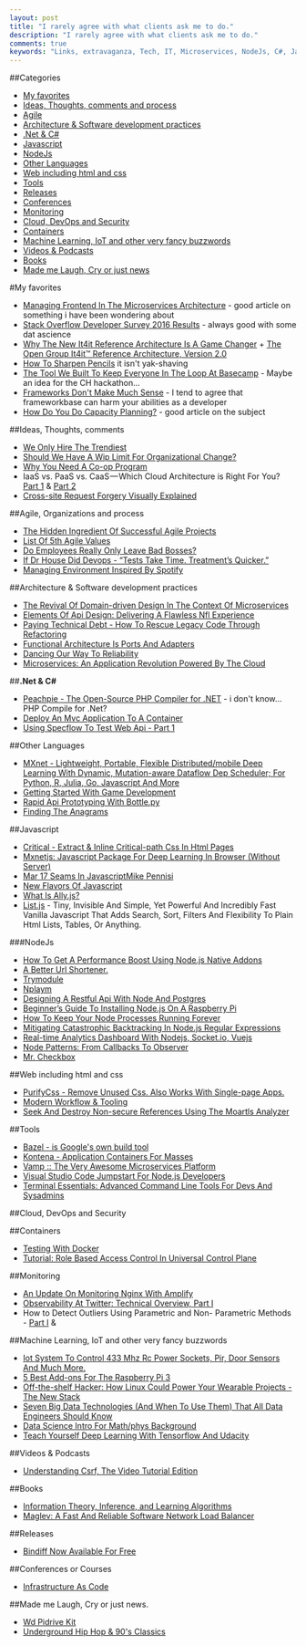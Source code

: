 ```yaml
---
layout: post
title: "I rarely agree with what clients ask me to do."
description: "I rarely agree with what clients ask me to do."
comments: true
keywords: "Links, extravaganza, Tech, IT, Microservices, NodeJs, C#, Javascript, Solution architecture"
---
```

##Categories
* [My favorites](#favorites)
* [Ideas, Thoughts, comments and process](#ideas)
* [Agile](#agile)
* [Architecture & Software development practices](#development)
* [.Net & C#](#net)
* [Javascript](#javascript)
* [NodeJs](#nodejs)
* [Other Languages](#polygloting)
* [Web including html and css](#web)
* [Tools](#tools)
* [Releases](#releases)
* [Conferences](#conferences)
* [Monitoring](#monitoring)
* [Cloud, DevOps and Security](#devops)
* [Containers](#containers)
* [Machine Learning, IoT and other very fancy buzzwords](#iot)
* [Videos & Podcasts](#videos)
* [Books](#books)
* [Made me Laugh, Cry or just news](#news)

#My favorites<a name="favorites"></a>
* [Managing Frontend In The Microservices Architecture](http://allegro.tech/2016/03/Managing-Frontend-in-the-microservices-architecture.html) - good article on something i have been wondering about
* [Stack Overflow Developer Survey 2016 Results](https://stackoverflow.com/research/developer-survey-2016#work) - always good with some dat ascience
* [Why The New It4it Reference Architecture Is A Game Changer](http://techbeacon.com/why-new-it4it-reference-architecture-game-changer) + [The Open Group It4it™ Reference Architecture, Version 2.0](https://www2.opengroup.org/ogsys/catalog/c155)
* [How To Sharpen Pencils](https://vimeo.com/60718161) it isn't yak-shaving
* [The Tool We Built To Keep Everyone In The Loop At Basecamp](https://m.signalvnoise.com/the-tool-we-built-to-keep-everyone-in-the-loop-at-basecamp-69bc58312014#.x5jer41bv) - Maybe an idea for the CH hackathon...
* [Frameworks Don't Make Much Sense](http://www.catonmat.net/blog/frameworks-dont-make-sense/) - I tend to agree that frameworkbase can harm your abilities as a developer
* [How Do You Do Capacity Planning?](http://jvns.ca/blog/2016/03/20/how-do-you-do-capacity-planning/) - good article on the subject
 
##Ideas, Thoughts, comments <a name="ideas"></a>
* [We Only Hire The Trendiest](http://danluu.com/programmer-moneyball/)
* [Should We Have A Wip Limit For Organizational Change?](http://www.leadingagile.com/2016/03/wip-limit-for-organizational-change/)
* [Why You Need A Co-op Program](http://code.hootsuite.com/why-you-need-a-co-op-program/)
* IaaS vs. PaaS vs. CaaS — Which Cloud Architecture is Right For You? [Part 1](https://blog.containership.io/iaas-vs-paas-vs-caas-which-cloud-architecture-is-right-for-you-part-1-c7bf3c48c70c) & [Part 2](https://blog.containership.io/iaas-vs-paas-vs-caas-which-cloud-architecture-is-right-for-you-part-2-a72623d7d001)
* [Cross-site Request Forgery Visually Explained](https://blog.barricade.io/cross-site-request-forgery-visually-explained/)

##Agile, Organizations and process<a name="agile"></a>
* [The Hidden Ingredient Of Successful Agile Projects](http://daveondevops.com/2016/03/12/hiddeningredientagileprojects/)
* [List Of 5th Agile Values](http://paulhammant.com/2016/03/16/list-of-5th-agile-values/)
* [Do Employees Really Only Leave Bad Bosses?](https://dzone.com/articles/do-employees-really-only-leave-bad-bosses)
* [If Dr House Did Devops - “Tests Take Time. Treatment’s Quicker.”](https://medium.com/medium-eng/if-dr-house-did-devops-77322a7baf09#.cpqoygavr)
* [Managing Environment Inspired By Spotify](http://allegro.tech/2016/03/managing-environment-spotify.html)

##Architecture & Software development practices <a name="development"></a>
* [The Revival Of Domain-driven Design In The Context Of Microservices](https://speakerdeck.com/olivergierke/the-revival-of-domain-driven-design-in-the-context-of-microservices)
* [Elements Of Api Design: Delivering A Flawless Nfl Experience](https://yahooeng.tumblr.com/post/141211499516/elements-of-api-design-delivering-a-flawless-nfl)
* [Paying Technical Debt - How To Rescue Legacy Code Through Refactoring](http://marketing.intracto.com/paying-technical-debt-how-to-rescue-legacy-code-through-refactoring)
* [Functional Architecture Is Ports And Adapters](http://blog.ploeh.dk/2016/03/18/functional-architecture-is-ports-and-adapters/)
* [Dancing Our Way To Reliability](https://www.wattpad.com/233467848-journey-to-the-center-of-microservices-dancing-our)
* [Microservices: An Application Revolution Powered By The Cloud](https://azure.microsoft.com/en-us/blog/microservices-an-application-revolution-powered-by-the-cloud/)

##**.Net & C#**  <a name="net"></a>
* [Peachpie - The Open-Source PHP Compiler for .NET](http://blog.peachpie.io/2016/03/intro.html) - i don't know... PHP Compile for .Net?
* [Deploy An Mvc Application To A Container](http://blog.asteropesystems.com/windows-server-2016-containers-deploy-an-mvc-web-application-into-a-container/)
* [Using Specflow To Test Web Api - Part 1](http://www.codeproject.com/Articles/1086520/Using-Specflow-to-test-Web-API-PART)

##Other Languages  <a name="polygloting"></a>
* [MXnet - Lightweight, Portable, Flexible Distributed/mobile Deep Learning With Dynamic, Mutation-aware Dataflow Dep Scheduler; For Python, R, Julia, Go, Javascript And More](https://github.com/dmlc/mxnet)
* [Getting Started With Game Development](http://wakeupandcode.com/getting-started-with-game-development/) 
* [Rapid Api Prototyping With Bottle.py](https://www.born2data.com/2016/fast-API-with-Bottle.html)
* [Finding The Anagrams](http://codereview.stackexchange.com/questions/123351/anagram-finder-in-f?stw=2)

##Javascript  <a name="javascript"></a>
* [Critical - Extract & Inline Critical-path Css In Html Pages](https://github.com/addyosmani/critical)
* [Mxnetjs: Javascript Package For Deep Learning In Browser (Without Server)](https://github.com/dmlc/mxnet.js/)
* [Mar 17	Seams In JavascriptMike Pennisi](https://bocoup.com/weblog/seams-in-javascript)
* [New Flavors Of Javascript](http://blog.moove-it.com/new-flavors-javascript/)
* [What Is Ally.js?](http://allyjs.io/)
* [List.js](http://www.listjs.com/) - Tiny, Invisible And Simple, Yet Powerful And Incredibly Fast Vanilla Javascript That Adds Search, Sort, Filters And Flexibility To Plain Html Lists, Tables, Or Anything.

###NodeJs <a name="nodejs"></a>
* [How To Get A Performance Boost Using Node.js Native Addons](https://medium.com/@devlucky/how-to-get-a-performance-boost-using-node-js-native-addons-fd3a24719c85#.tf6j23ygx)
* [A Better Url Shortener.](https://github.com/dukeofharen/chordurl)
* [Trymodule](https://github.com/VictorBjelkholm/trymodule)
* [Nplaym ](https://www.npmjs.com/package/nplaym)
* [Designing A Restful Api With Node And Postgres](http://mherman.org/blog/2016/03/13/designing-a-restful-api-with-node-and-postgres/)
* [Beginner’s Guide To Installing Node.js On A Raspberry Pi](http://thisdavej.com/beginners-guide-to-installing-node-js-on-a-raspberry-pi/)
* [How To Keep Your Node Processes Running Forever](http://blog.bithound.io/how-to-keep-your-node-processes-running-forever/)
* [Mitigating Catastrophic Backtracking In Node.js Regular Expressions](https://josephkirwin.com/2016/03/12/nodejs_redos_mitigation/)
* [Real-time Analytics Dashboard With Nodejs, Socket.io, Vuejs](http://coligo.io/real-time-analytics-with-nodejs-socketio-vuejs/)
* [Node Patterns: From Callbacks To Observer](http://webapplog.com/node-patterns-from-callbacks-to-observer/#post-1804)
* [Mr. Checkbox](https://github.com/ryanaghdam/mr-checkbox)


##Web including html and css  <a name="web"></a>
* [PurifyCss - Remove Unused Css. Also Works With Single-page Apps.](https://github.com/purifycss/purifycss)
* [Modern Workflow & Tooling](http://wesbos.github.io/Modern-Workflow-and-Tooling-Talk/#1)
* [Seek And Destroy Non-secure References Using The Moartls Analyzer](https://textplain.wordpress.com/2016/03/17/seek-and-destroy-non-secure-references-using-the-moartls-analyzer/)
 
##Tools <a name="tools"></a>
* [Bazel - is Google's own build tool](http://bazel.io/)
* [Kontena - Application Containers For Masses](http://www.kontena.io/docs/getting-started/quick-start)
* [Vamp :: The Very Awesome Microservices Platform](http://vamp.io/)
* [Visual Studio Code Jumpstart For Node.js Developers](http://thisdavej.com/visual-studio-code-jumpstart-for-node-js-developers/)
* [Terminal Essentials: Advanced Command Line Tools For Devs And Sysadmins](http://thenewstack.io/terminal-essentials-command-line-tools-devs-sysadmins/)

##Cloud, DevOps and Security<a name="devops"></a>

##Containers <a name="containers"></a>
* [Testing With Docker](https://engineering.gosquared.com/testing-with-docker)
* [Tutorial: Role Based Access Control In Universal Control Plane](https://blog.docker.com/2016/03/role-based-access-control-docker-ucp-tutorial/)

##Monitoring <a name="monitoring"></a>
* [An Update On Monitoring Nginx With Amplify](https://www.nginx.com/blog/update-monitoring-nginx-with-amplify/)
* [Observability At Twitter: Technical Overview, Part I](https://blog.twitter.com/2016/observability-at-twitter-technical-overview-part-i)
* How to Detect Outliers Using Parametric and Non- Parametric Methods - [Part I](https://blog.clevertap.com/how-to-detect-outliers-using-parametric-methods-and-non-parametric-methods/) & 

##Machine Learning, IoT and other very fancy buzzwords <a name="iot"></a>
* [Iot System To Control 433 Mhz Rc Power Sockets, Pir, Door Sensors And Much More.](https://github.com/roccomuso/iot-433mhz)
* [5 Best Add-ons For The Raspberry Pi 3](http://www.extremetech.com/computing/224810-5-best-add-ons-for-the-raspberry-pi-3)
* [Off-the-shelf Hacker: How Linux Could Power Your Wearable Projects - The New Stack](http://thenewstack.io/off-shelf-hacker-linux-power-wearables/)
* [Seven Big Data Technologies (And When To Use Them) That All Data Engineers Should Know](http://www.galvanize.com/blog/seven-big-data-technologies-and-when-to-use-them-that-all-data-engineers-should-know/)
* [Data Science Intro For Math/phys Background](http://p.migdal.pl/2016/03/15/data-science-intro-for-math-phys-background.html)
* [Teach Yourself Deep Learning With Tensorflow And Udacity](http://googleresearch.blogspot.dk/2016/01/teach-yourself-deep-learning-with.html)

##Videos & Podcasts <a name="videos"></a>
* [Understanding Csrf, The Video Tutorial Edition](http://www.troyhunt.com/2016/03/understanding-csrf-video-tutorial.html)

##Books<a name="books"></a> 
* [Information Theory, Inference, and Learning Algorithms](http://www.inference.phy.cam.ac.uk/itprnn/book.pdf)
* [Maglev: A Fast And Reliable Software Network Load Balancer](http://blog.acolyer.org/2016/03/21/maglev-a-fast-and-reliable-software-network-load-balancer/)

##Releases <a name="releases"></a>
* [Bindiff Now Available For Free](https://security.googleblog.com/2016/03/bindiff-now-available-for-free.html)

##Conferences or Courses<a name="conferences"></a>
* [Infrastructure As Code](https://channel9.msdn.com/Shows/Visual-Studio-Toolbox/Infrastructure-in-Code?WT.mc_id=DX_MVP4025064)

##Made me Laugh, Cry or just news. <a name="news"></a>
* [Wd Pidrive Kit](http://store.wdc.com/store/wdus/en_US/DisplayAccesoryProductDetailsPage/ThemeID.21986300/Accessories/WD_PiDrive_Kit/productID.323686500/categoryId.70262300)
* [Underground Hip Hop & 90's Classics](http://dihh.io/)